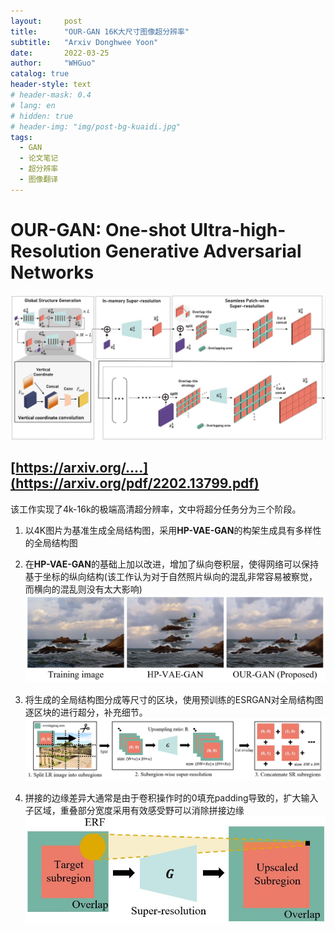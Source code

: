 ```yaml
---
layout:     post
title:      "OUR-GAN 16K大尺寸图像超分辨率"
subtitle:   "Arxiv Donghwee Yoon"
date:       2022-03-25
author:     "WHGuo"
catalog: true
header-style: text
# header-mask: 0.4
# lang: en
# hidden: true
# header-img: "img/post-bg-kuaidi.jpg"
tags:
  - GAN
  - 论文笔记
  - 超分辨率
  - 图像翻译
---
```


# OUR-GAN: One-shot Ultra-high-Resolution Generative Adversarial Networks
![网络结构](/img/OUR_GAN/2022-OUR_GAN.jpg)

[https://arxiv.org/....](https://arxiv.org/pdf/2202.13799.pdf)
---

该工作实现了4k-16k的极端高清超分辨率，文中将超分任务分为三个阶段。
1. 以4K图片为基准生成全局结构图，采用**HP-VAE-GAN**的构架生成具有多样性的全局结构图

2. 在**HP-VAE-GAN**的基础上加以改进，增加了纵向卷积层，使得网络可以保持基于坐标的纵向结构(该工作认为对于自然照片纵向的混乱非常容易被察觉，而横向的混乱则没有太大影响)
![](/img/OUR_GAN/2022-OUR_GAN1.jpg)

3. 将生成的全局结构图分成等尺寸的区块，使用预训练的ESRGAN对全局结构图逐区块的进行超分，补充细节。
![](/img/OUR_GAN/2022-OUR_GAN2.jpg)

4. 拼接的边缘差异大通常是由于卷积操作时的0填充padding导致的，扩大输入子区域，重叠部分宽度采用有效感受野可以消除拼接边缘
![](/img/OUR_GAN/2022-OUR_GAN3.jpg)